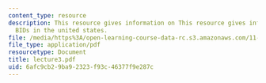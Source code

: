 ```yaml
---
content_type: resource
description: This resource gives information on This resource gives information on
  BIDs in the united states.
file: /media/https%3A/open-learning-course-data-rc.s3.amazonaws.com/11-422-downtown-management-organizations-fall-2006/6afc9cb29ba92323f93c46377f9e287c_lecture3.pdf
file_type: application/pdf
resourcetype: Document
title: lecture3.pdf
uid: 6afc9cb2-9ba9-2323-f93c-46377f9e287c
---
```

